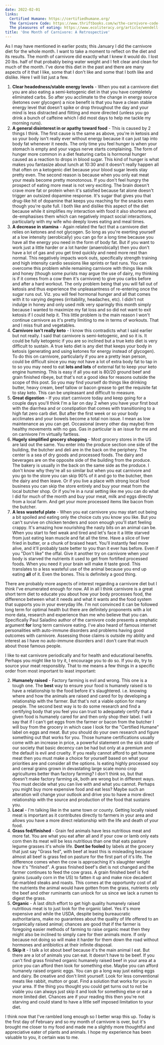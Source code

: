 ```yaml
---
date: 2022-02-01
links:
  Certified Humane: https://certifiedhumane.org/
  The Carnivore Code: https://www.thriftbooks.com/w/the-carnivore-code-unlocking-the-secrets-to-optimal-health-by-returning-to-our-ancestral-diet_paul-saladino/26683312/#edition=34724434&idiq=47233875
  The pleasures of eating: https://www.ecoliteracy.org/article/wendell-berry-pleasures-eating
title: 'One Month of Carnivore: A Retrospective'
---
```




As I may have mentioned in earlier posts; this January I did the carnivore diet for the whole month.  I want to
take a moment to reflect on the diet and its results.  The month of carnivore did exactly what I knew it would do. I
lost 20 lbs. half of that probably being water weight and I felt clear and clean for much of the month. I've done this
diet in the past and there are many aspects of it that I like, some that I don't like and some that I both like and
dislike. Here I will list just a few.

1. **Clear headedness/stable energy levels** - When you eat a carnivore diet you are also eating a semi-ketogenic diet
   in that you have completely eliminated carbs. So after you acclimate to the change in energy source (ketones over
glycogen) a nice benefit is that you have a clean stable energy level that doesn't spike or drop throughout the day and
your mind is less distracted and flitting and more directed (unless you go drink a bunch of caffeine which I did most
days to help me tackle my morning runs).
2. **A general disinterest in or apathy toward food** - This is caused by 2 things I think. The first cause is the same
   as above, you're in ketosis and so your body isn't really ever without energy because it can just tap into body fat
whenever it needs. The only time you feel hunger is when your stomach is empty and your vagus nerve starts complaining.
The form of hunger more common in a diet featuring carbs is hormonal hunger caused as a reaction to drops in blood
sugar. This kind of hunger is what makes you fantasize about lunch at 10:30 and it doesn't really happen all that often
on a ketogenic diet because your blood sugar levels stay pretty even. The second reason is because when you only eat
meat your meals become pretty monotonous. If you don't feel hungry the prospect of eating more meat is not very
exciting. The brain doesn't crave more fat or protein when it's satisfied because fat alone doesn't trigger an outsized
dopamine response. It's sugar that gives you that drug-like hit of dopamine that keeps you reaching for the snacks even
though you're quite full. I both like and dislike this aspect of the diet because while it simplifies my interaction
with food it also shortens and de-emphasises them which can negatively impact social interactions, particularly with my
wife who deeply loves eating and meal times.
3. **A decrease in stamina** - Again related the fact that a carnivore diet relies on ketones and not glycogen. So long
   as you're exerting yourself at a low intensity (aerobically) you can go for a long time because you have all the
energy you need in the form of body fat. But if you want to work just a little harder or a lot harder (anaerobically)
then you don't have a lot of gas and you get tired quickly and need more rest than normal. This negatively impacts work
outs, specifically strength training and high intensity cardio sessions like sprints or fast runs. You can overcome this
problem while remaining carnivore with things like milk and honey (though some purists may argue the use of dairy, my
thinking is if it comes from a cow then it's carnivore) to give you carbs before and after a hard workout. The only
problem being that you will fall out of ketosis and thus experience the unpleasantness of re-entering once the sugar
runs out. Viz.  you will feel hormonal hunger and all that comes with it to varying degrees (irritability, headaches,
etc). I didn't not indulge in honey and only used milk very sparingly this month simply because I wanted to maximize my
fat loss and so did not want to exit ketosis if I could help it. This little problem is the main reason I won't continue
carnivore as it's pretty limiting to me in terms of workouts. That and I miss fruit and vegetables.
4. **Carnivore isn't really keto** - I know this contradicts what I said earlier but not really. I said that carnivore
   is semi-ketogenic, and so it is. It could be fully ketogenic if you are so inclined but a true keto diet is very
difficult to sustain. A true keto diet is any diet that keeps your body in ketosis (generating and using ketones for
energy instead of glycogen). To do this on carnivore, particularly if you are a pretty lean person, could be difficult
since you may not have a lot of extra body fat to tap in to so you may need to eat **lots and lots** of external fat to
keep your keto engine humming. This is easy if all you eat is 80/20 ground beef and grain finished ribeye, but that's
not a good idea for reasons outside the scope of this post. So you may find yourself do things like drinking butter,
heavy cream, beef tallow or bacon grease to get the requisite fat to stay keto. This can be unpleasant and difficult to
measure.
5. **Great digestion** - If you start carnivore today and keep going for a couple days you'll think I'm a liar on day 2
   when you have your first bout with the diarrhea and or constipation that comes with transitioning to a high fat zero
carb diet. But after the first week or so your body acclimates and your bowels become a total non issue. I mean as low
maintenance as you can get. Occasional (every other day maybe) firm healthy movements with no gas. Gas in particular is
an issue for me and on carnivore I'm virtually fartless.
6. **Hugely simplified grocery shopping** - Most grocery stores in the US are laid out the same. You enter into the
   produce section one side of the building, the butcher and deli are in the back on the periphery. The center is a sea
of dry goods and processed foods. The dairy and beverages are on the opposite side of the building from the produce. The
bakery is usually in the back on the same side as the produce. I don't know why they're all so similar but when you eat
carnivore and you go to the store you can skip 90% of it and go to the butcher, then the dairy and then leave. Or if you
live a place with strong local food business you can skip the store entirely and buy your meat from the local butcher
shop. Or if you're in a rural setting like me you can do what I did for much of the month and buy your meat, milk and
eggs directly from a local farm. And get your more processed items like bacon from the butcher.
7. **A less wasteful plate** - When you eat carnivore you may start out being a bit spoiled and eating only the choice
   cuts you know you like. But you can't survive on chicken tenders and soon enough you'll start feeling crappy. It's
amazing how nourishing the nasty bits on an animal can be. When you start to feel weak and tired and let's face it a
little starved from just eating lean muscle and fat all the time. Have a slice of liver fried in butter, or a chunk of
braised heart. You'll instantly feel more alive, and it'll probably taste better to you than it ever has before. Even if
you "Don't like" the offal. Give it another try on carnivore when your body is starved the nutrients it used to get from
fortified processed foods. When you need it your brain will make it taste good. This translates to a less wasteful use
of the animal because you end up eating **all** of it. Even the bones. This is definitely a good thing.

There are probably more aspects of interest regarding a carnivore diet but I think I've enumerated enough for now.
All in all I think carnivore is a great short term diet to educate you about how your body processes food, the
difference between what it needs and what it wants and the food system that supports you in your everyday life.
I'm not convinced it can be followed long term for optimal health but there are definitely proponents with a lot more
data, research and experience than me who believe that you can. Specifically Paul Saladino author of the carnivore code
presents a emphatic argument **for** long term carnivore eating. I've also heard of famous internet personalities with
auto-immune disorders and problems having good outcomes with carnivore. Assessing those claims is outside my ability and
interest as I have no auto-immune disorders and I don't care that much about those famous people.

I like to eat carnivore periodically and for health and educational benefits. Perhaps you might like to try it, I
encourage you to do so. If you do, try to source your meat responsibly. That to me means a few things in a specific
order from most important to least important:

2. **Humanely raised** - Factory farming is evil and wrong. This one is a tough one. The **best** way to ensure your
   food is humanely raised is to have a relationship to the food before it's slaughtered. i.e. knowing where and how the
animals are raised and cared for by developing a relationship with the farmer. But that's not a viable option for many
people. The second best way is to do some research and find a certifying body that you feel you can trust to adequately
certify that a given food is humanely cared for and then only shop their label. I will say that if I can't get eggs from
the farmer or bacon from the butcher I will buy from the grocery in which case I look for the "Certified Humane" label
on eggs and meat. But you should do your own research and figure something out that works for you. Those humane
certifications usually come with an increase in price, a powerful statement on the sick state of our society that basic
decency can be had but only at a premium and the default is evil and cruelty. If you really cannot afford to get humane
meat then you must make a choice for yourself based on what your priorities are and consider all the options. Is eating
highly processed soy and cereal grains grown in devastating large scale mono crop agricultures better than factory
farming? I don't think so, but that doesn't make factory farming ok, both are wrong but in different ways.  You must
decide what you can live with and what you cannot. Perhaps you might buy more expensive food and eat less?  Maybe such
an alteration will change your outlook and drive you to have a more direct relationship with the source and production
of the food that sustains you.
1. **Local** - I'm talking like in the same town or county. Getting locally raised meat is important as it contributes
   directly to farmers in your area and allows you have a more direct relationship with the life and death of your food.
3. **Grass fed/finished** - Grain fed animals have less nutritious meat and more fat. You are what you eat after all and
   if your cow or lamb only eats corn then its meat will be less nutritious than one that eats pasture legume grasses
it's whole life. **Dont be fooled** by labels at the grocery that just say "Grass fed", with beef at least this is
misleading because almost all beef is grass fed on pasture for the first part of it's life. The difference comes when
the cow is approaching it's slaughter weight how it's "finished". A grass finished beef's diet is not changed and the
farmer continues to feed the cow grass. A grain finished beef is fed grains (usually corn in the US) to fatten it up and
make nice decadent fat-marbled steaks and roasts. This comes at the opportunity cost of all the nutrients the animal
would have gotten from the grass, nutrients only the beef and other ruminants can unlock for us since we lack a rumen to
digest the grass.
4. **Organic** - A last ditch effort to get high quality humanely raised nutritious meat is to just look for the organic
   label. Yes it's more expensive and while the USDA, despite being bureaucratic authoritarians, make no guarantees
about the quality of life offered to an organically raised animal; chances are good that if the farmer is foregoing
easier methods of farming to raise organic meat then they might also be inclined to simply care for their animals more.
If only because not doing so will make it harder for them down the road without hormones and antibiotics at their
infinite disposal.
5. **Skip it** - I talk a lot about beef because it's the main animal I eat. But there are a lot of animals you can eat.
   It doesn't have to be beef. If you can't find grass finished organic humanely raised beef in your area at a price you
can afford then look for something else. Maybe you can afford humanely raised organic eggs. You can go a long way just
eating eggs and dairy. Be creative and don't limit yourself. Look for less conventional meats like rabbit, mutton or
goat. Find a solution that works for you in your area. If the thing you thought you could get turns out to not be viable
you can always just skip it and look for something else or eat a more limited diet. Chances are if your reading this
then you're not starving and could stand to have a little self imposed limitation to your diet.


I think now that I've rambled long enough so I better wrap this up.
Today is the first day of February and so my month of carnivore is over, but it's brought me closer to my food and made
me a slightly more thoughtful and appreciative eater of plants and animals. I hope my experience has been valuable to
you, it certain was to me.



